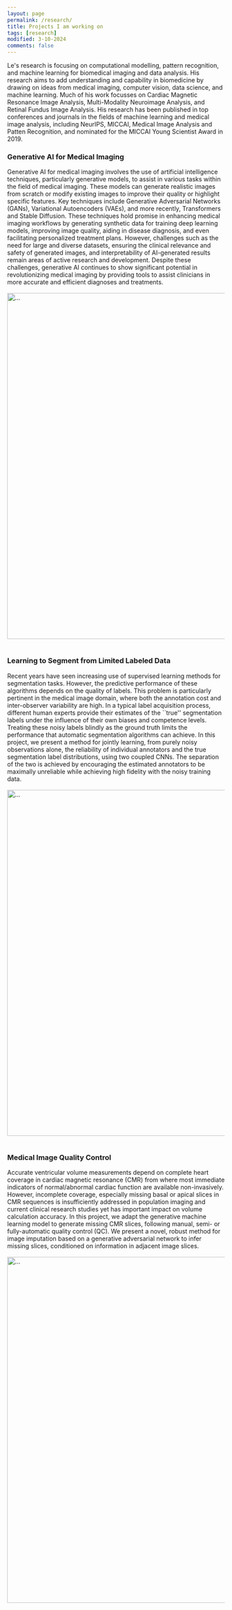 ```yaml
---
layout: page
permalink: /research/
title: Projects I am working on
tags: [research]
modified: 3-10-2024
comments: false
---
```


Le's research is focusing on computational modelling, pattern recognition, and machine learning for biomedical imaging and data analysis. His research aims to add understanding and capability in biomedicine by drawing on ideas from medical imaging, computer vision, data science, and machine learning. Much of his work focusses on Cardiac Magnetic Resonance Image Analysis, Multi-Modality Neuroimage Analysis, and Retinal Fundus Image Analysis. His research has been published in top conferences and journals in the fields of machine learning and medical image analysis, including NeurIPS, MICCAI, Medical Image Analysis and Patten Recognition, and nominated for the MICCAI Young Scientist Award in 2019.

### Generative AI for Medical Imaging

Generative AI for medical imaging involves the use of artificial intelligence techniques, particularly generative models, to assist in various tasks within the field of medical imaging. These models can generate realistic images from scratch or modify existing images to improve their quality or highlight specific features. Key techniques include Generative Adversarial Networks (GANs), Variational Autoencoders (VAEs), and more recently, Transformers and Stable Diffusion. These techniques hold promise in enhancing medical imaging workflows by generating synthetic data for training deep learning models, improving image quality, aiding in disease diagnosis, and even facilitating personalized treatment plans. However, challenges such as the need for large and diverse datasets, ensuring the clinical relevance and safety of generated images, and interpretability of AI-generated results remain areas of active research and development. Despite these challenges, generative AI continues to show significant potential in revolutionizing medical imaging by providing tools to assist clinicians in more accurate and efficient diagnoses and treatments.
<br />
<br />
<img align="middle" width="800" src="{{ site.url }}/images/GenAI.gif" alt="...">
<br />
<br />
 
### Learning to Segment from Limited Labeled Data

Recent years have seen increasing use of supervised learning methods for segmentation tasks. However, the predictive performance of these algorithms depends on the quality of labels. This problem is particularly pertinent in the medical image domain, where both the annotation cost and inter-observer variability are high. In a typical label acquisition process, different human experts provide their estimates of the ``true'' segmentation labels under the influence of their own biases and competence levels. Treating these noisy labels blindly as the ground truth limits the performance that automatic segmentation algorithms can achieve. In this project, we present a method for jointly learning, from purely noisy observations alone, the reliability of individual annotators and the true segmentation label distributions, using two coupled CNNs. The separation of the two is achieved by encouraging the estimated annotators to be maximally unreliable while achieving high fidelity with the noisy training data.
<br />
<br />
<img align="middle" width="800" src="{{ site.url }}/images/NIPS.png" alt="...">
<br />
<br />


### Medical Image Quality Control

Accurate ventricular volume measurements depend on complete heart coverage in cardiac magnetic resonance (CMR) from where most immediate indicators of normal/abnormal cardiac function are available non-invasively. However, incomplete coverage, especially missing basal or apical slices in CMR sequences is insufficiently addressed in population imaging and current clinical research studies yet has important impact on volume calculation accuracy. In this project, we adapt the generative machine learning model to generate missing CMR slices, following manual, semi- or fully-automatic quality control (QC). We present a novel, robust method for image imputation based on a generative adversarial network to infer missing slices, conditioned on information in adjacent image slices.
<br />
<br />
<img align="middle" width="800" src="{{ site.url }}/images/IQA.jpg" alt="...">
<br />
<br />




